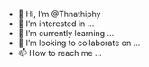 - 👋 Hi, I’m @Thnathiphy
- 👀 I’m interested in ...
- 🌱 I’m currently learning ...
- 💞️ I’m looking to collaborate on ...
- 📫 How to reach me ...

<!---
Thnathiphy/Thnathiphy is a ✨ special ✨ repository because its `README.md` (this file) appears on your GitHub profile.GLFN:, Thnathiphy Nakhmnt

You can click the Preview link to take a look at your changes.
--->
